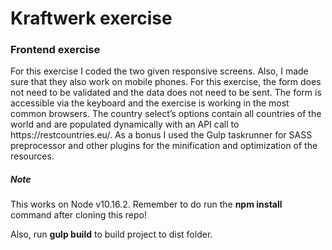 <h1>Kraftwerk exercise</h1>
<h3>Frontend exercise</h3>
<p>For this exercise I coded the two given responsive screens. Also, I made sure that they also work on mobile phones. For this exercise, the form does not need to be validated and the data does not need to be sent. The form is accessible via the keyboard and the exercise is working in the most common browsers. The country select’s options contain all countries of the world and are populated dynamically with an API call to https://restcountries.eu/. As a bonus I used the Gulp taskrunner for SASS preprocessor and other plugins for the minification and optimization of the resources.</p>
<h5>Note</h5>
<p>This works on Node v10.16.2. Remember to do run the <strong>npm install</strong> command after cloning this repo!</p>
<p>Also, run <strong>gulp build</strong> to build project to dist folder.</p>
